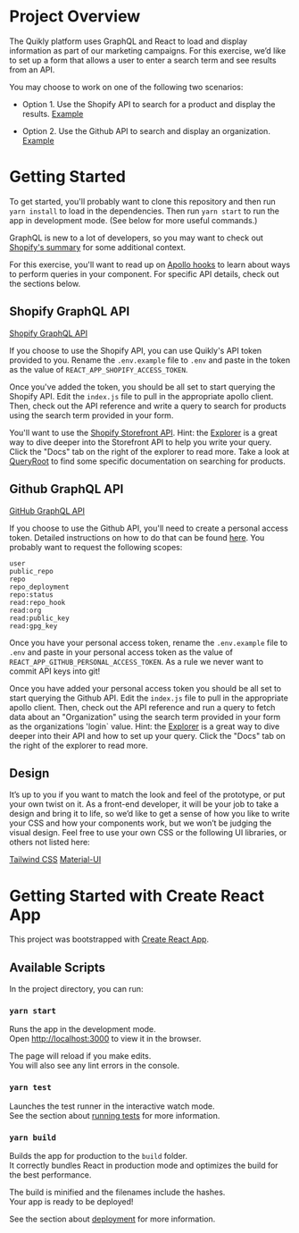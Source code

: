 # Project Overview

The Quikly platform uses GraphQL and React to load and display information as part of our marketing campaigns. For this exercise, we’d like to set up a form that allows a user to enter a search term and see results from an API.

You may choose to work on one of the following two scenarios:

- Option 1. Use the Shopify API to search for a product and display the results. [Example](https://projects.invisionapp.com/share/8C1198G2H29T#/screens/454313418)

- Option 2. Use the Github API to search and display an organization. [Example](https://projects.invisionapp.com/share/8C1198G2H29T#/screens/454313416)


# Getting Started
To get started, you'll probably want to clone this repository and then run `yarn install` to load in the dependencies. Then run `yarn start` to run the app in development mode. (See below for more useful commands.)

GraphQL is new to a lot of developers, so you may want to check out [Shopify's summary](https://shopify.dev/concepts/graphql/benefits) for some additional context.

For this exercise, you'll want to read up on [Apollo hooks](https://www.apollographql.com/docs/react/api/react/hooks/) to learn about ways to perform queries in your component. For specific API details, check out the sections below.


## Shopify GraphQL API
[Shopify GraphQL API](https://shopify.dev/concepts/graphql)

If you choose to use the Shopify API, you can use Quikly's API token provided to you. Rename the `.env.example` file to `.env` and paste in the token as the value of `REACT_APP_SHOPIFY_ACCESS_TOKEN`.

Once you've added the token, you should be all set to start querying the Shopify API. Edit the `index.js` file to pull in the appropriate apollo client. Then, check out the API reference and write a query to search for products using the search term provided in your form. 

You'll want to use the [Shopify Storefront API](https://shopify.dev/docs/storefront-api/). 
Hint: the [Explorer](https://shopify.dev/tools/graphiql-storefront-api) is a great way to dive deeper into the Storefront API to help you write your query. Click the "Docs" tab on the right of the explorer to read more. Take a look at [QueryRoot](https://shopify.dev/docs/admin-api/graphql/reference/common-objects/queryroot#products-2021-04) to find some specific documentation on searching for products. 


## Github GraphQL API
[GitHub GraphQL API](https://docs.github.com/en/graphql)

If you choose to use the Github API, you'll need to create a personal access token. Detailed instructions on how to do that can be found [here](https://docs.github.com/en/github/authenticating-to-github/keeping-your-account-and-data-secure/creating-a-personal-access-token). You probably want to request the following scopes:

    user
    public_repo
    repo
    repo_deployment
    repo:status
    read:repo_hook
    read:org
    read:public_key
    read:gpg_key

Once you have your personal access token, rename the `.env.example` file to `.env` and paste in your personal access token as the value of `REACT_APP_GITHUB_PERSONAL_ACCESS_TOKEN`. As a rule we never want to commit API keys into git!

Once you have added your personal access token you should be all set to start querying the Github API. Edit the `index.js` file to pull in the appropriate apollo client. Then, check out the API reference and run a query to fetch data about an "Organization" using the search term provided in your form as the organizations 'login` value. Hint: the [Explorer](https://docs.github.com/en/graphql/overview/explorer) is a great way to dive deeper into their API and how to set up your query. Click the "Docs" tab on the right of the explorer to read more.

## Design
It’s up to you if you want to match the look and feel of the prototype, or put your own twist on it. As a front-end developer, it will be your job to take a design and bring it to life, so we’d like to get a sense of how you like to write your CSS and how your components work, but we won’t be judging the visual design. Feel free to use your own CSS or the following UI libraries, or others not listed here:

[Tailwind CSS](https://tailwindcss.com/docs/guides/create-react-app)
[Material-UI](https://material-ui.com)

# Getting Started with Create React App

This project was bootstrapped with [Create React App](https://github.com/facebook/create-react-app).

## Available Scripts

In the project directory, you can run:

### `yarn start`

Runs the app in the development mode.\
Open [http://localhost:3000](http://localhost:3000) to view it in the browser.

The page will reload if you make edits.\
You will also see any lint errors in the console.

### `yarn test`

Launches the test runner in the interactive watch mode.\
See the section about [running tests](https://facebook.github.io/create-react-app/docs/running-tests) for more information.

### `yarn build`

Builds the app for production to the `build` folder.\
It correctly bundles React in production mode and optimizes the build for the best performance.

The build is minified and the filenames include the hashes.\
Your app is ready to be deployed!

See the section about [deployment](https://facebook.github.io/create-react-app/docs/deployment) for more information.
